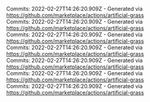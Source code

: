 Commits: 2022-02-27T14:26:20.909Z - Generated via https://github.com/marketplace/actions/artificial-grass
<br>
Commits: 2022-02-27T14:26:20.909Z - Generated via https://github.com/marketplace/actions/artificial-grass
<br>
Commits: 2022-02-27T14:26:20.909Z - Generated via https://github.com/marketplace/actions/artificial-grass
<br>
Commits: 2022-02-27T14:26:20.909Z - Generated via https://github.com/marketplace/actions/artificial-grass
<br>
Commits: 2022-02-27T14:26:20.909Z - Generated via https://github.com/marketplace/actions/artificial-grass
<br>
Commits: 2022-02-27T14:26:20.909Z - Generated via https://github.com/marketplace/actions/artificial-grass
<br>
Commits: 2022-02-27T14:26:20.909Z - Generated via https://github.com/marketplace/actions/artificial-grass
<br>
